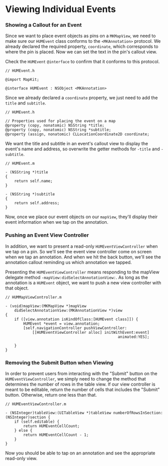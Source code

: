 # Viewing Individual Events

### Showing a Callout for an Event

Since we want to place event objects as pins on a `MKMapView`, we need to make sure our `HUMEvent` class conforms to the `<MKAnnotation>` protocol. We already declared the required property, `coordinate`, which corresponds to where the pin is placed. Now we can set the text in the pin's callout view.

Check the `HUMEvent` `@interface` to confirm that it conforms to this protocol.

	// HUMEvent.h
	
	@import MapKit;
	
	@interface HUMEvent : NSObject <MKAnnotation>
	
Since we already declared a `coordinate` property, we just need to add the `title` and `subtitle`.

	// HUMEvent.h

	// Properties used for placing the event on a map
	@property (copy, nonatomic) NSString *title;
	@property (copy, nonatomic) NSString *subtitle;
	@property (assign, nonatomic) CLLocationCoordinate2D coordinate;
	
We want the title and subtitle in an event's callout view to display the event's name and address, so overwrite the getter methods for `-title` and `-subtitle`.

	// HUMEvent.m

	- (NSString *)title
	{
    	return self.name;
	}

	- (NSString *)subtitle
	{
    	return self.address;
	}

Now, once we place our event objects on our `mapView`, they'll display their event information when we tap on the annotation.

### Pushing an Event View Controller

In addition, we want to present a read-only `HUMEventViewController` when we tap on a pin. So we'll see the event view controller come on screen when we tap an annotation. And when we hit the back button, we'll see the annotation callout reminding us which annotation we tapped.

Presenting the `HUMEventViewController` means responding to the mapView delegate method `-mapView:didSelectAnnotationView:`. As long as the annotation is a `HUMEvent` object, we want to push a new view controller with that object.

	// HUMMapViewController.m

	- (void)mapView:(MKMapView *)mapView
	    didSelectAnnotationView:(MKAnnotationView *)view
	{
	    if ([view.annotation isKindOfClass:[HUMEvent class]]) {
	        HUMEvent *event = view.annotation;
	        [self.navigationController pushViewController:
	        	[[HUMEventViewController alloc] initWithEvent:event]
											          animated:YES];
	
	    }
	}

### Removing the Submit Button when Viewing

In order to prevent users from interacting with the "Submit" button on the `HUMEventViewController`, we simply need to change the method that determines the number of rows in the table view. If our view controller is meant to be editable, return the number of cells that includes the "Submit" button. Otherwise, return one less than that.

	// HUMEventViewController.m

	- (NSInteger)tableView:(UITableView *)tableView numberOfRowsInSection:(NSInteger)section {
	    if (self.editable) {
	        return HUMEventCellCount;
	    } else {
	        return HUMEventCellCount - 1;
	    }
	}

Now you should be able to tap on an annotation and see the appropriate read-only view.
